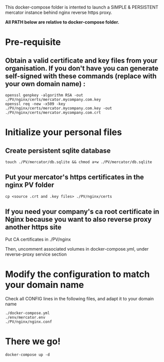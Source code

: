 This docker-compose folder is intented to launch a SIMPLE & PERSISTENT mercator instance behind nginx reverse https proxy.

**All PATH below are relative to docker-compose folder.**

# Pre-requisite
## Obtain a valid certificate and key files from your organisation. If you don't have you can generate self-signed with these commands (replace with your own domain name) :
```
openssl genpkey -algorithm RSA -out ./PV/nginx/certs/mercator.mycompany.com.key
openssl req -new -x509 -key ./PV/nginx/certs/mercator.mycompany.com.key -out ./PV/nginx/certs/mercator.mycompany.com.crt
```

# Initialize your personal files
## Create persistent sqlite database
```
touch ./PV/mercator/db.sqlite && chmod a+w ./PV/mercator/db.sqlite
```

## Put your mercator's https certificates in the nginx PV folder
```
cp <source .crt and .key files> ./PV/nginx/certs
```

## If you need your company's ca root certificate in Nginx because you want to also reverse proxy another https site
Put CA certificates in ./PV/nginx

Then, uncomment associated volumes in docker-compose.yml, under reverse-proxy service section


# Modify the configuration to match your domain name
Check all CONFIG lines in the following files, and adapt it to your domain name
```
./docker-compose.yml
./env/mercator.env
./PV/nginx/nginx.conf
```

# There we go!
```
docker-compose up -d
```